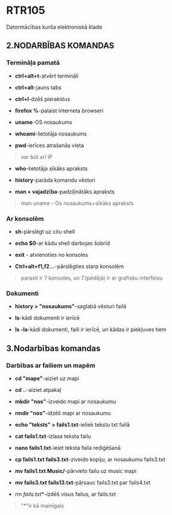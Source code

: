 # RTR105
Datormācības kurša elektroniskā klade
## 2.NODARBĪBAS KOMANDAS
### Termināļa pamatā
- **ctrl+alt+t**-atvērt termināli

- **ctrl+alt**-jauns tabs

- **ctrl+l**-dzēš pierakstus

- **firefox %**-palaist interneta browseri

- **uname**-OS nosaukums

- **whoami**-lietotāja nosaukums

- **pwd**-ierīces atrašanās vieta
>var būt arī IP

- **who**-lietotāja sīkāks apraksts

- **history**-parāda komandu vēsturi

- **man + vajadzība**-padziļinātāks apraksts
>man uname - Os nosaukums+sīkāks apraksts

### Ar konsolēm

- **sh**-pārslēgt uz citu shell

- **echo $0**-ar kādu shell darbojas šobrīd

- **exit** - atvienoties no konsoles

- **Ctrl+alt+f1,f2...**-pārslēgties starp konsolēm

>parasti ir 7 konsoles, un 7.(pēdējā) ir ar grafisku interfeisu

### Dokumenti

- **history > "nosaukums"**-saglabā vēsturi failā

- **ls**-kādi dokumenti ir ierīcē

- **ls -la**-kādi dokumenti, faili ir ierīcē, un kādas ir piekļuves tiem

## 3.Nodarbības komandas

### Darbības ar failiem un mapēm

- **cd "mape"**-aiziet uz mapi

- **cd ..**-aiziet atpakaļ

- **mkdir "nos"**-izveido mapi ar nosaukumu

- **rmdir "nos"**-idzēš mapi ar nosaukumu

- **echo "teksts" > fails1.txt**-ieliek tekstu txt failā

- **cat fails1.txt**-izlasa teksta failu

- **nano fails1.txt**-ieiet teksta faila rediģēšanā

- **cp fails1.txt fails3.txt**-ziveido kopiju, ar nosaukumu fails3.txt

- **mv fails1.txt Music/**-pārvieto failu uz music mapi

- **mv fails3.txt fails13.txt**-pārsauc fails3.txt par fails4.txt

- **rm fails*.txt**-izdēš visus failus, ar fails.txt

>"*"ir kā mainīgais















